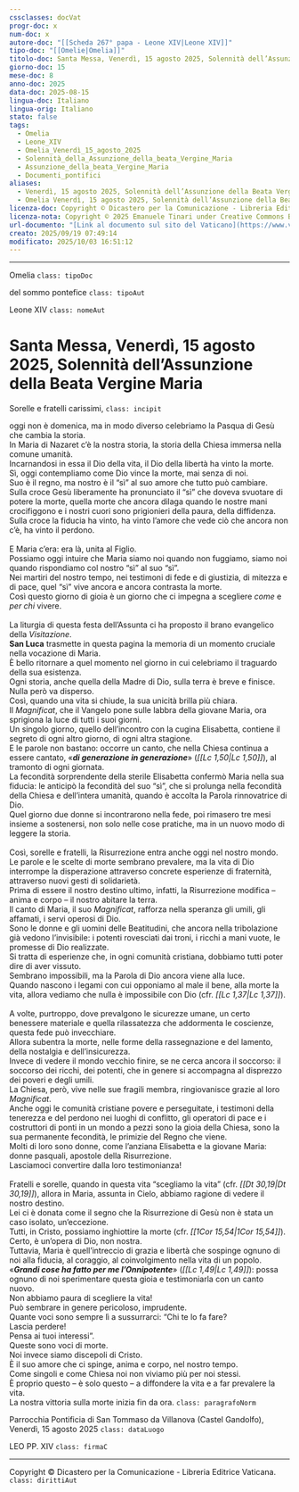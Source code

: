 ```yaml
---
cssclasses: docVat
progr-doc: x
num-doc: x
autore-doc: "[[Scheda 267° papa - Leone XIV|Leone XIV]]"
tipo-doc: "[[Omelie|Omelia]]"
titolo-doc: Santa Messa, Venerdì, 15 agosto 2025, Solennità dell’Assunzione della Beata Vergine Maria
giorno-doc: 15
mese-doc: 8
anno-doc: 2025
data-doc: 2025-08-15
lingua-doc: Italiano
lingua-orig: Italiano
stato: false
tags:
  - Omelia
  - Leone_XIV
  - Omelia_Venerdì_15_agosto_2025
  - Solennità_della_Assunzione_della_beata_Vergine_Maria
  - Assunzione_della_beata_Vergine_Maria
  - Documenti_pontifici
aliases:
  - Venerdì, 15 agosto 2025, Solennità dell’Assunzione della Beata Vergine Maria
  - Omelia Venerdì, 15 agosto 2025, Solennità dell’Assunzione della Beata Vergine Maria
licenza-doc: Copyright © Dicastero per la Comunicazione - Libreria Editrice Vaticana
licenza-nota: Copyright © 2025 Emanuele Tinari under Creative Commons BY-NC-SA 4.0 https://creativecommons.org/licenses/by-nc-sa/4.0/
url-documento: "[Link al documento sul sito del Vaticano](https://www.vatican.va/content/leo-xiv/it/homilies/2025/documents/20250815-omelia-castelgandolfo.html)"
creato: 2025/09/19 07:49:14
modificato: 2025/10/03 16:51:12
---
```



***


Omelia `class: tipoDoc`


del sommo pontefice `class: tipoAut`


Leone XIV `class: nomeAut`


# Santa Messa, Venerdì, 15 agosto 2025, Solennità dell’Assunzione della Beata Vergine Maria


Sorelle e fratelli carissimi, `class: incipit`


oggi non è domenica, ma in modo diverso celebriamo la Pasqua di Gesù che cambia la storia.<br>In Maria di Nazaret c’è la nostra storia, la storia della Chiesa immersa nella comune umanità.<br>Incarnandosi in essa il Dio della vita, il Dio della libertà ha vinto la morte.<br>Sì, oggi contempliamo come Dio vince la morte, mai senza di noi.<br>Suo è il regno, ma nostro è il “sì” al suo amore che tutto può cambiare.<br>Sulla croce Gesù liberamente ha pronunciato il “sì” che doveva svuotare di potere la morte, quella morte che ancora dilaga quando le nostre mani crocifiggono e i nostri cuori sono prigionieri della paura, della diffidenza.<br>Sulla croce la fiducia ha vinto, ha vinto l’amore che vede ciò che ancora non c’è, ha vinto il perdono.<br><br>E Maria c’era: era là, unita al Figlio.<br>Possiamo oggi intuire che Maria siamo noi quando non fuggiamo, siamo noi quando rispondiamo col nostro “sì” al suo “sì”.<br>Nei martiri del nostro tempo, nei testimoni di fede e di giustizia, di mitezza e di pace, quel “sì” vive ancora e ancora contrasta la morte.<br>Così questo giorno di gioia è un giorno che ci impegna a scegliere *come* e *per chi* vivere.<br><br>La liturgia di questa festa dell’Assunta ci ha proposto il brano evangelico della *Visitazione*.<br>**San Luca** trasmette in questa pagina la memoria di un momento cruciale nella vocazione di Maria.<br>È bello ritornare a quel momento nel giorno in cui celebriamo il traguardo della sua esistenza.<br>Ogni storia, anche quella della Madre di Dio, sulla terra è breve e finisce.<br>Nulla però va disperso.<br>Così, quando una vita si chiude, la sua unicità brilla più chiara.<br>Il *Magnificat*, che il Vangelo pone sulle labbra della giovane Maria, ora sprigiona la luce di tutti i suoi giorni.<br>Un singolo giorno, quello dell’incontro con la cugina Elisabetta, contiene il segreto di ogni altro giorno, di ogni altra stagione.<br>E le parole non bastano: occorre un canto, che nella Chiesa continua a essere cantato, «***di generazione in generazione***» (*<span class="BibleRef">[[Lc 1,50|Lc 1,50]]</span>*), al tramonto di ogni giornata.<br>La fecondità sorprendente della sterile Elisabetta confermò Maria nella sua fiducia: le anticipò la fecondità del suo “sì”, che si prolunga nella fecondità della Chiesa e dell’intera umanità, quando è accolta la Parola rinnovatrice di Dio.<br>Quel giorno due donne si incontrarono nella fede, poi rimasero tre mesi insieme a sostenersi, non solo nelle cose pratiche, ma in un nuovo modo di leggere la storia.<br><br>Così, sorelle e fratelli, la Risurrezione entra anche oggi nel nostro mondo.<br>Le parole e le scelte di morte sembrano prevalere, ma la vita di Dio interrompe la disperazione attraverso concrete esperienze di fraternità, attraverso nuovi gesti di solidarietà.<br>Prima di essere il nostro destino ultimo, infatti, la Risurrezione modifica – anima e corpo – il nostro abitare la terra.<br>Il canto di Maria, il suo *Magnificat*, rafforza nella speranza gli umili, gli affamati, i servi operosi di Dio.<br>Sono le donne e gli uomini delle Beatitudini, che ancora nella tribolazione già vedono l’invisibile: i potenti rovesciati dai troni, i ricchi a mani vuote, le promesse di Dio realizzate.<br>Si tratta di esperienze che, in ogni comunità cristiana, dobbiamo tutti poter dire di aver vissuto.<br>Sembrano impossibili, ma la Parola di Dio ancora viene alla luce.<br>Quando nascono i legami con cui opponiamo al male il bene, alla morte la vita, allora vediamo che nulla è impossibile con Dio (cfr. *<span class="BibleRef">[[Lc 1,37|Lc 1,37]]</span>*).<br><br>A volte, purtroppo, dove prevalgono le sicurezze umane, un certo benessere materiale e quella rilassatezza che addormenta le coscienze, questa fede può invecchiare.<br>Allora subentra la morte, nelle forme della rassegnazione e del lamento, della nostalgia e dell’insicurezza.<br>Invece di vedere il mondo vecchio finire, se ne cerca ancora il soccorso: il soccorso dei ricchi, dei potenti, che in genere si accompagna al disprezzo dei poveri e degli umili.<br>La Chiesa, però, vive nelle sue fragili membra, ringiovanisce grazie al loro *Magnificat*.<br>Anche oggi le comunità cristiane povere e perseguitate, i testimoni della tenerezza e del perdono nei luoghi di conflitto, gli operatori di pace e i costruttori di ponti in un mondo a pezzi sono la gioia della Chiesa, sono la sua permanente fecondità, le primizie del Regno che viene.<br>Molti di loro sono donne, come l’anziana Elisabetta e la giovane Maria: donne pasquali, apostole della Risurrezione.<br>Lasciamoci convertire dalla loro testimonianza!<br><br>Fratelli e sorelle, quando in questa vita “scegliamo la vita” (cfr. *<span class="BibleRef">[[Dt 30,19|Dt 30,19]]</span>*), allora in Maria, assunta in Cielo, abbiamo ragione di vedere il nostro destino.<br>Lei ci è donata come il segno che la Risurrezione di Gesù non è stata un caso isolato, un’eccezione.<br>Tutti, in Cristo, possiamo inghiottire la morte (cfr. *<span class="BibleRef">[[1Cor 15,54|1Cor 15,54]]</span>*).<br>Certo, è un’opera di Dio, non nostra.<br>Tuttavia, Maria è quell’intreccio di grazia e libertà che sospinge ognuno di noi alla fiducia, al coraggio, al coinvolgimento nella vita di un popolo.<br>«***Grandi cose ha fatto per me l’Onnipotente***» (*<span class="BibleRef">[[Lc 1,49|Lc 1,49]]</span>*): possa ognuno di noi sperimentare questa gioia e testimoniarla con un canto nuovo.<br>Non abbiamo paura di scegliere la vita!<br>Può sembrare in genere pericoloso, imprudente.<br>Quante voci sono sempre lì a sussurrarci: “Chi te lo fa fare?<br>Lascia perdere!<br>Pensa ai tuoi interessi”.<br>Queste sono voci di morte.<br>Noi invece siamo discepoli di Cristo.<br>È il suo amore che ci spinge, anima e corpo, nel nostro tempo.<br>Come singoli e come Chiesa noi non viviamo più per noi stessi.<br>È proprio questo – è solo questo – a diffondere la vita e a far prevalere la vita.<br>La nostra vittoria sulla morte inizia fin da ora. `class: paragrafoNorm`


Parrocchia Pontificia di San Tommaso da Villanova (Castel Gandolfo), Venerdì, 15 agosto 2025 `class: dataLuogo`


LEO PP. XIV `class: firmaC`


***


Copyright © Dicastero per la Comunicazione - Libreria Editrice Vaticana. `class: dirittiAut`


